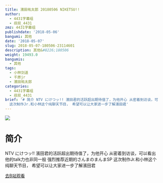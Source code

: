 ```yaml
---
title: 濱田祐太郎 20180506 NIKETSU!!
author:
  - 4431字幕组
  - 叔叔_4431
zmz: 4431字幕组
publishdate: '2018-05-06'
bangumi: 其他
date: '2018-05-07'
slug: 2018-05-07-180506-23114601
description: 其他&#8226;180506
weight: 19493.0
bangumis:
  - 其他
tags:
  - 小林剑道
  - 千原jr
  - 濱田祐太郎
categories:
  - 4431字幕组
  - 叔叔_4431
brief: '# 简介 NTV にけつッ!! 濱田君的活跃超出期待值了，为他开心 从密着到访谈，可以看出他的talk力也非同一般 强烈推荐近期的さんまのまんまSP
  这次制作Jr.和小林这个纯聊天节目， 希望可以让大家进一步了解濱田君'
---
```

![](https://i.imgur.com/rPgkQpk.jpg)
# 简介  
NTV にけつッ!!
濱田君的活跃超出期待值了，为他开心
从密着到访谈，可以看出他的talk力也非同一般
强烈推荐近期的さんまのまんまSP
这次制作Jr.和小林这个纯聊天节目，
希望可以让大家进一步了解濱田君  

[去B站观看](https://www.bilibili.com/video/av23114601/)
 
